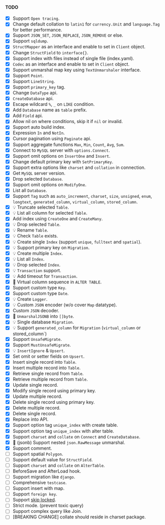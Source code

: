 #### TODO

- [x] Support `Open tracing`.
- [x] Change default collation to `latin1` for `currency.Unit` and `language.Tag` for better performance.
- [x] Support `JSON_SET`, `JSON_REPLACE`, `JSON_REMOVE` or else.
- [x] Support `sqldump`.
- [x] `StructMapper` as an interface and enable to set in `Client` object.
- [x] Change `StructField` to `interface{}`.
- [x] Support index with files instead of single file (index.yaml).
- [x] `Codec` as an interface and enable to set in `Client` object.
- [x] Support unmarshal map key using `TextUnmarshaler` interface.
- [x] Support `Point`.
- [x] Support `LineString`.
- [x] Support `primary_key` tag.
- [x] Change `DataType` api.
- [x] `CreateDatabase` api.
- [x] Escape wildcard `%`, `_` on `LIKE` condition.
- [x] Add `Database` name as `table` prefix.
- [x] Add `Field` api.
- [x] Allow nil on where conditions, skip it if `nil` or invalid.
- [x] Support auto build index.
- [x] Expression `In` and `NotIn`.
- [x] Cursor pagination using `Paginate` api.
- [x] Support aggregate functions `Max`, `Min`, `Count`, `Avg`, `Sum`.
- [x] Connect to `MySQL` server with `options.Connect`.
- [x] Support omit options on `InsertOne` and `Insert`.
- [x] Change default primary key with `SetPrimaryKey`.
- [x] Support extra options like `charset` and `collation` in connection.
- [x] Get `MySQL` server version.
- [x] Drop selected `Database`.
- [x] Support omit options on `ModifyOne`.
- [x] List all `Database`.
- [x] Support `Tag` such as `auto_increment`, `charset`, `size`, `unsigned`, `enum`, `longtext`, `generated_column`, `virtual_column`, `stored_column`.
- [x] :bulb: Truncate selected `Table`.
- [x] :bulb: List all column for selected `Table`.
- [x] Add index using `CreateOne` and `CreateMany`.
- [x] :bulb: Drop selected `Table`.
- [x] :bulb: Rename `Table`.
- [x] :bulb: Check `Table` exists.
- [x] :bulb: Create single `Index` (support `unique`, `fulltext` and `spatial`).
- [x] :bulb: Support primary key on `Migration`.
- [x] :bulb: Create multiple `Index`.
- [x] :bulb: List all `Index`.
- [x] :bulb: Drop selected `Index`.
- [x] :bulb: `Transaction` support.
- [x] :bulb: Add timeout for `Transaction`.
- [x] :bug: Virtual column sequence in `ALTER TABLE`.
- [x] Support custom type `Key`.
- [x] Support custom type `Date`.
- [x] :bulb: Create `Logger`.
- [x] :bulb: Custom `JSON` encoder (w/o cover `Map` datatype).
- [x] Custom `JSON` decoder.
- [x] :bug: `UnmarshalJSONB` into `[]byte`.
- [x] :bulb: Single database `Migration`.
- [x] :bulb: Support `generated_column` for `Migration` (`virtual_column` or stored_column`)
- [x] Support `UnsafeMigrate`.
- [x] Support `MustUnsafeMigrate`.
- [x] :bulb: `InsertIgnore` & `Upsert`.
- [x] Set omit or setter fields on `Upsert`.
- [x] Insert single record into `Table`.
- [x] Insert multiple record into `Table`.
- [x] Retrieve single record from `Table`.
- [x] Retrieve multiple record from `Table`.
- [x] Update single record.
- [x] Modify single record using primary key.
- [x] Update multiple record.
- [x] Delete single record using primary key.
- [x] Delete multiple record.
- [x] Delete single record.
- [x] Replace into API.
- [x] Support option tag `unique_index` with create table.
- [x] Support option tag `unique_index` with alter table.
- [x] Support `charset` and `collate` on `Connect` and `CreateDatabase`.
- [x] :bug: (jsonb) Support nested `json.RawMessage` unmarshal.
- [x] Support comment.
- [ ] Support spatial `Polygon`.
- [ ] Support default value for `StructField`.
- [ ] Support `charset` and `collate` on `AlterTable`.
- [ ] BeforeSave and AfterLoad hook.
- [ ] Support migration like `django`.
- [ ] Comprehensive `testcase`.
- [ ] Support insert with map.
- [ ] Support `foreign key`.
- [ ] Support [skip locked](https://mysqlserverteam.com/mysql-8-0-1-using-skip-locked-and-nowait-to-handle-hot-rows/).
- [ ] Strict mode. (prevent toxic query)
- [ ] Support complex query like Join.
- [ ] [BREAKING CHANGE] collate should reside in charset package.
